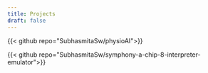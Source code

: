 ```yaml
---
title: Projects
draft: false
---
```


{{< github repo="SubhasmitaSw/physioAI">}}
&nbsp;

{{< github repo="SubhasmitaSw/symphony-a-chip-8-interpreter-emulator">}}

